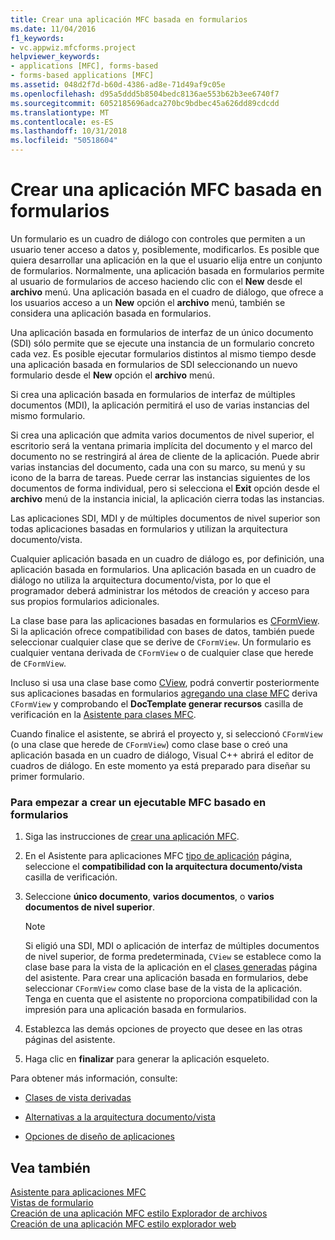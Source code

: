 ```yaml
---
title: Crear una aplicación MFC basada en formularios
ms.date: 11/04/2016
f1_keywords:
- vc.appwiz.mfcforms.project
helpviewer_keywords:
- applications [MFC], forms-based
- forms-based applications [MFC]
ms.assetid: 048d2f7d-b60d-4386-ad8e-71d49af9c05e
ms.openlocfilehash: d95a5ddd5b8504bedc8136ae553b62b3ee6740f7
ms.sourcegitcommit: 6052185696adca270bc9bdbec45a626dd89cdcdd
ms.translationtype: MT
ms.contentlocale: es-ES
ms.lasthandoff: 10/31/2018
ms.locfileid: "50518604"
---
```

# <a name="creating-a-forms-based-mfc-application"></a>Crear una aplicación MFC basada en formularios

Un formulario es un cuadro de diálogo con controles que permiten a un usuario tener acceso a datos y, posiblemente, modificarlos. Es posible que quiera desarrollar una aplicación en la que el usuario elija entre un conjunto de formularios. Normalmente, una aplicación basada en formularios permite al usuario de formularios de acceso haciendo clic con el **New** desde el **archivo** menú. Una aplicación basada en el cuadro de diálogo, que ofrece a los usuarios acceso a un **New** opción el **archivo** menú, también se considera una aplicación basada en formularios.

Una aplicación basada en formularios de interfaz de un único documento (SDI) sólo permite que se ejecute una instancia de un formulario concreto cada vez. Es posible ejecutar formularios distintos al mismo tiempo desde una aplicación basada en formularios de SDI seleccionando un nuevo formulario desde el **New** opción el **archivo** menú.

Si crea una aplicación basada en formularios de interfaz de múltiples documentos (MDI), la aplicación permitirá el uso de varias instancias del mismo formulario.

Si crea una aplicación que admita varios documentos de nivel superior, el escritorio será la ventana primaria implícita del documento y el marco del documento no se restringirá al área de cliente de la aplicación. Puede abrir varias instancias del documento, cada una con su marco, su menú y su icono de la barra de tareas. Puede cerrar las instancias siguientes de los documentos de forma individual, pero si selecciona el **Exit** opción desde el **archivo** menú de la instancia inicial, la aplicación cierra todas las instancias.

Las aplicaciones SDI, MDI y de múltiples documentos de nivel superior son todas aplicaciones basadas en formularios y utilizan la arquitectura documento/vista.

Cualquier aplicación basada en un cuadro de diálogo es, por definición, una aplicación basada en formularios. Una aplicación basada en un cuadro de diálogo no utiliza la arquitectura documento/vista, por lo que el programador deberá administrar los métodos de creación y acceso para sus propios formularios adicionales.

La clase base para las aplicaciones basadas en formularios es [CFormView](../../mfc/reference/cformview-class.md). Si la aplicación ofrece compatibilidad con bases de datos, también puede seleccionar cualquier clase que se derive de `CFormView`. Un formulario es cualquier ventana derivada de `CFormView` o de cualquier clase que herede de `CFormView`.

Incluso si usa una clase base como [CView](../../mfc/reference/cview-class.md), podrá convertir posteriormente sus aplicaciones basadas en formularios [agregando una clase MFC](../../mfc/reference/adding-an-mfc-class.md) deriva `CFormView` y comprobando el **DocTemplate generar recursos** casilla de verificación en la [Asistente para clases MFC](../../mfc/reference/document-template-strings-mfc-add-class-wizard.md).

Cuando finalice el asistente, se abrirá el proyecto y, si seleccionó `CFormView` (o una clase que herede de `CFormView`) como clase base o creó una aplicación basada en un cuadro de diálogo, Visual C++ abrirá el editor de cuadros de diálogo. En este momento ya está preparado para diseñar su primer formulario.

### <a name="to-begin-creating-a-forms-based-mfc-executable"></a>Para empezar a crear un ejecutable MFC basado en formularios

1. Siga las instrucciones de [crear una aplicación MFC](../../mfc/reference/creating-an-mfc-application.md).

1. En el Asistente para aplicaciones MFC [tipo de aplicación](../../mfc/reference/application-type-mfc-application-wizard.md) página, seleccione el **compatibilidad con la arquitectura documento/vista** casilla de verificación.

1. Seleccione **único documento**, **varios documentos**, o **varios documentos de nivel superior**.

    > [!NOTE]
    >  Si eligió una SDI, MDI o aplicación de interfaz de múltiples documentos de nivel superior, de forma predeterminada, `CView` se establece como la clase base para la vista de la aplicación en el [clases generadas](../../mfc/reference/generated-classes-mfc-application-wizard.md) página del asistente. Para crear una aplicación basada en formularios, debe seleccionar `CFormView` como clase base de la vista de la aplicación. Tenga en cuenta que el asistente no proporciona compatibilidad con la impresión para una aplicación basada en formularios.

1. Establezca las demás opciones de proyecto que desee en las otras páginas del asistente.

1. Haga clic en **finalizar** para generar la aplicación esqueleto.

Para obtener más información, consulte:

- [Clases de vista derivadas](../../mfc/derived-view-classes-available-in-mfc.md)

- [Alternativas a la arquitectura documento/vista](../../mfc/alternatives-to-the-document-view-architecture.md)

- [Opciones de diseño de aplicaciones](../../mfc/application-design-choices.md)

## <a name="see-also"></a>Vea también

[Asistente para aplicaciones MFC](../../mfc/reference/mfc-application-wizard.md)<br/>
[Vistas de formulario](../../mfc/form-views-mfc.md)<br/>
[Creación de una aplicación MFC estilo Explorador de archivos](../../mfc/reference/creating-a-file-explorer-style-mfc-application.md)<br/>
[Creación de una aplicación MFC estilo explorador web](../../mfc/reference/creating-a-web-browser-style-mfc-application.md)

